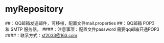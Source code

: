 # myRepository
##：QQ邮箱发送邮件，可移植，配置文件mail.properties
##：QQ邮箱 POP3 和 SMTP 服务器。
####：注意事项：配置文件password 需要qq邮箱开通POP3  
####：联系方式：sf2033@163.com
